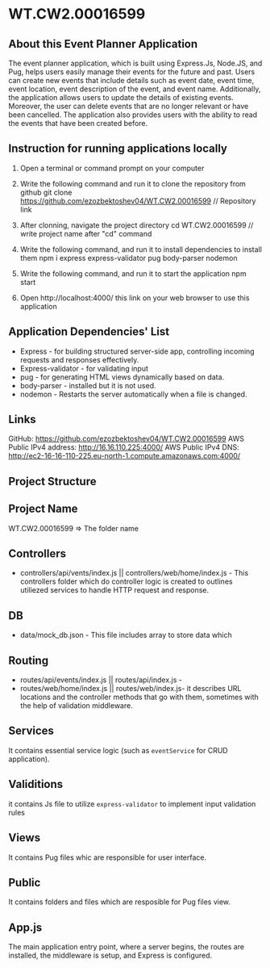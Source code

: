 # WT.CW2.00016599

## About this Event Planner Application

The event planner application, which is built using Express.Js, Node.JS, and Pug, helps users easily manage their events for the future and past. Users can create new events that include details such as event date, event time, event location, event description of the event, and event name. Additionally, the application allows users to update the details of existing events. Moreover, the user can delete events that are no longer relevant or have been cancelled. The application also provides users with the ability to read the events that have been created before.

## Instruction for running applications locally

1. Open a terminal or command prompt on your computer

2. Write the following command and run it to clone the repository from github
   git clone https://github.com/ezozbektoshev04/WT.CW2.00016599 // Repository link

3. After clonning, navigate the project directory
   cd WT.CW2.00016599 // write project name after "cd" command

4. Write the following command, and run it to install dependencies to install them
   npm i express express-validator pug body-parser nodemon

5. Write the following command, and run it to start the application
   npm start

6. Open http://localhost:4000/ this link on your web browser to use this application

## Application Dependencies' List

- Express - for building structured server-side app, controlling incoming requests and responses effectively.
- Express-validator - for validating input
- pug - for generating HTML views dynamically based on data.
- body-parser - installed but it is not used.
- nodemon - Restarts the server automatically when a file is changed.

## Links

GitHub: https://github.com/ezozbektoshev04/WT.CW2.00016599
AWS Public IPv4 address: http://16.16.110.225:4000/
AWS Public IPv4 DNS: http://ec2-16-16-110-225.eu-north-1.compute.amazonaws.com:4000/

## Project Structure

## Project Name

WT.CW2.00016599 => The folder name

## Controllers

- controllers/api/vents/index.js || controllers/web/home/index.js -
  This controllers folder which do controller logic is created to outlines utiliezed services to handle HTTP request and response.

## DB

- data/mock_db.json - This file includes array to store data which

## Routing

- routes/api/events/index.js || routes/api/index.js -
- routes/web/home/index.js || routes/web/index.js-
  it describes URL locations and the controller methods that go with them, sometimes with the help of validation middleware.

## Services

It contains essential service logic (such as `eventService` for CRUD application).

## Validitions

it contains Js file to utilize `express-validator` to implement input validation rules

## Views

It contains Pug files whic are responsible for user interface.

## Public

It contains folders and files which are resposible for Pug files view.

## App.js

The main application entry point, where a server begins, the routes are installed, the middleware is setup, and Express is configured.
